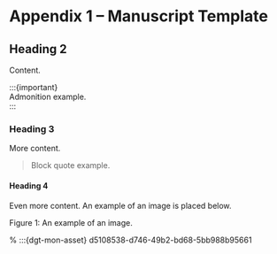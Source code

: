 # Appendix 1 – Manuscript Template

## Heading 2

Content.

:::{important}   
Admonition example.  
:::

### Heading 3

More content.

> Block quote example.
#### Heading 4

Even more content. An example of an image is placed below.

Figure 1: An example of an image.


% :::{dgt-mon-asset} d5108538-d746-49b2-bd68-5bb988b95661

